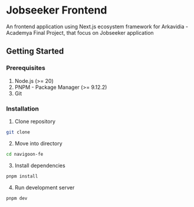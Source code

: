 # Jobseeker Frontend

An frontend application using Next.js ecosystem framework for Arkavidia - Academya Final Project, that focus on Jobseeker application

## Getting Started

### Prerequisites

1. Node.js (>= 20)
2. PNPM - Package Manager (>= 9.12.2)
3. Git

### Installation

1. Clone repository

```sh
git clone 
```

2. Move into directory

```sh
cd navigoon-fe
```

3. Install dependencies

```sh
pnpm install
```

4. Run development server

```sh
pnpm dev
```